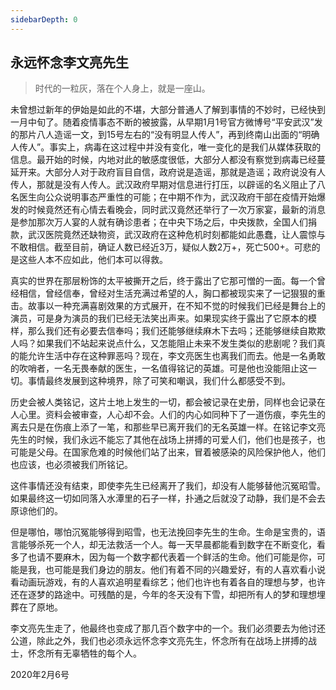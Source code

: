 ```yaml
---
sidebarDepth: 0
---
```

## 永远怀念李文亮先生

> 时代的一粒灰，落在个人身上，就是一座山。

未曾想过新年的伊始是如此的不堪，大部分普通人了解到事情的不妙时，已经快到一月中旬了。随着疫情事态不断的被披露，从早期1月1号官方微博号“平安武汉”发的那片八人造谣一文，到15号左右的“没有明显人传人”，再到终南山出面的“明确人传人”。事实上，病毒在这过程中并没有变化，唯一变化的是我们从媒体获取的信息。最开始的时候，内地对此的敏感度很低，大部分人都没有察觉到病毒已经蔓延开来。大部分人对于政府盲目自信，政府说是造谣，那就是造谣；政府说没有人传人，那就是没有人传人。武汉政府早期对信息进行打压，以辟谣的名义阻止了八名医生向公众说明事态严重性的可能；在中期不作为，武汉政府干部在疫情开始爆发的时候竟然还有心情去看晚会，同时武汉竟然还举行了一次万家宴，最新的消息是参加那次万人宴的人就有确诊患者；在中央下场之后，中央拨款，全国人们捐款，武汉医院竟然还缺物资，武汉政府在这种危机时刻都能如此愚蠢，让人震惊与不敢相信。截至目前，确证人数已经近3万，疑似人数2万+，死亡500+。可悲的是这些人本不应如此，他们本可以得救。

真实的世界在那层粉饰的太平被撕开之后，终于露出了它那可憎的一面。每一个曾经相信，曾经信奉，曾经对生活充满过希望的人，胸口都被现实来了一记狠狠的重击。故事以一种充满喜剧效果的方式展开，在不知不觉的时候我们已经是舞台上的演员，可是身为演员的我们已经无法笑出声来。如果现实终于露出了它原本的模样，那么我们还有必要去信奉吗；我们还能够继续麻木下去吗；还能够继续自欺欺人吗？如果我们不站起来说点什么，又怎能阻止未来不发生类似的悲剧呢？我们真的能允许生活中存在这种罪恶吗？现在，李文亮医生也离我们而去。他是一名勇敢的吹哨者，一名无畏奉献的医生，一名值得铭记的英雄。可是他也没能阻止这一切。事情最终发展到这种境界，除了可笑和嘲讽，我们什么都感受不到。

历史会被人类铭记，这片土地上发生的一切，都会被记录在史册，同样也会记录在人心里。资料会被审查，人心却不会。人们的内心如同种下了一道伤痕，李先生的离去只是在伤痕上添了一笔，和那些早已离开我们的无名英雄一样。在铭记李文亮先生的时候，我们永远不能忘了其他在战场上拼搏的可爱人们，他们也是孩子，也可能是父母。在国家危难的时候他们站了出来，冒着被感染的风险保护他人，他们也应该，也必须被我们所铭记。

这件事情还没有结束，即使李先生已经离开了我们，却没有人能够替他沉冤昭雪。如果最终这一切如同落入水潭里的石子一样，扑通之后就没了动静，我们是不会去原谅他们的。

但是哪怕，哪怕沉冤能够得到昭雪，也无法挽回李先生的生命。生命是宝贵的，语言能够杀死一个人，却无法救活一个人。每一天早晨都能看到数字在不断变化，看多了也请不要麻木，因为每一个数字都代表着一个鲜活的生命。他们可能是你，可能是我，也可能是我们身边的朋友。他们有着不同的兴趣爱好，有的人喜欢看小说看动画玩游戏，有的人喜欢追明星看综艺；他们也许也有着各自的理想与梦，也许还在逐梦的路途中。可残酷的是，今年的冬天没有下雪，却把所有人的梦和理想埋葬在了原地。

李文亮先生走了，他最终也变成了那几百个数字中的一个。我们必须要去为他讨还公道，除此之外，我们也必须永远怀念李文亮先生，怀念所有在战场上拼搏的战士，怀念所有无辜牺牲的每个人。



2020年2月6号
